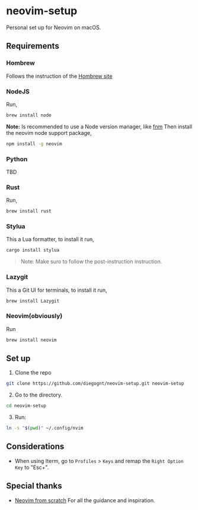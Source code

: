 # neovim-setup
Personal set up for Neovim on macOS.

## Requirements
### Hombrew
Follows the instruction of the [Hombrew site](https://brew.sh/)
### NodeJS
Run,
~~~bash
brew install node
~~~
**Note:** Is recommended to use a Node version manager, like [fnm](https://github.com/Schniz/fnm)
Then install the neovim node support package,
~~~bash
npm install -g neovim
~~~
### Python
TBD
### Rust
Run,
~~~bash
brew install rust
~~~
### Stylua
This a Lua formatter, to install it run,
~~~bash
cargo install stylua
~~~
>Note: Make suro to follow the post-instruction instruction.
### Lazygit
This a Git UI for terminals, to install it run,
~~~bash
brew install Lazygit
~~~
### Neovim(obviously)
Run
~~~bash
brew install neovim
~~~

## Set up
1. Clone the repo
~~~bash
git clone https://github.com/diegognt/neovim-setup.git neovim-setup
~~~
2. Go to the directory.
~~~bash
cd neovim-setup
~~~
3. Run:
~~~bash
ln -s "$(pwd)" ~/.config/nvim
~~~
## Considerations
- When using Iterm, go to `Profiles` > `Keys` and remap the `Right Option Key` to "Esc+". 
## Special thanks
- [Neovim from scratch](https://github.com/LunarVim/Neovim-from-scratch) For all the guidance and inspiration.

